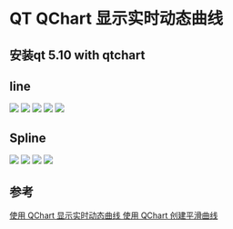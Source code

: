 # QT QChart 显示实时动态曲线

## 安装qt 5.10 with qtchart

## line
![](https://raw.githubusercontent.com/YcSmile/QtMultiLine/master/pic/line1.png)
![](https://raw.githubusercontent.com/YcSmile/QtMultiLine/master/pic/line2.png)
![](https://raw.githubusercontent.com/YcSmile/QtMultiLine/master/pic/line3.png)
![](https://raw.githubusercontent.com/YcSmile/QtMultiLine/master/pic/line4.png)
![](https://raw.githubusercontent.com/YcSmile/QtMultiLine/master/pic/line5.png)

## Spline
![](https://raw.githubusercontent.com/YcSmile/QtMultiLine/master/pic/spline1.png)
![](https://raw.githubusercontent.com/YcSmile/QtMultiLine/master/pic/spline2.png)
![](https://raw.githubusercontent.com/YcSmile/QtMultiLine/master/pic/spline3.png)
![](https://raw.githubusercontent.com/YcSmile/QtMultiLine/master/pic/spline4.png)


## 参考
[使用 QChart 显示实时动态曲线 ](https://qtdebug.com/qtbook-paint-realtime-curve-qchart/)
[使用 QChart 创建平滑曲线 ](https://qtdebug.com/qtbook-paint-smooth-curve-qchart/)



